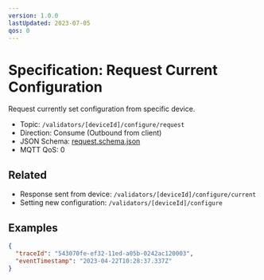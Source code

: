 ```yaml
---
version: 1.0.0
lastUpdated: 2023-07-05
qos: 0
---
```


# Specification: Request Current Configuration

Request currently set configuration from specific device.

- Topic: `/validators/[deviceId]/configure/request`
- Direction: Consume (Outbound from client)
- JSON Schema: [request.schema.json](./request.schema.json)
- MQTT QoS: 0

## Related

- Response sent from device: `/validators/[deviceId]/configure/current`
- Setting new configuration: `/validators/[deviceId]/configure`

## Examples

```json
{
  "traceId": "543070fe-ef32-11ed-a05b-0242ac120003",
  "eventTimestamp": "2023-04-22T10:28:37.337Z"
}
```
